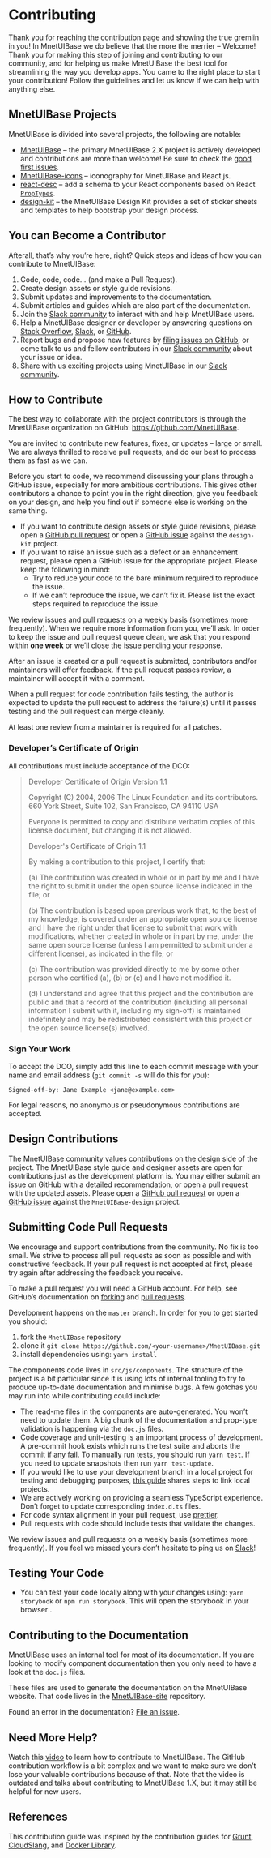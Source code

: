 # Contributing

Thank you for reaching the contribution page and showing the true gremlin in
you! In MnetUIBase we do believe that the more the merrier – Welcome! Thank you for
making this step of joining and contributing to our community, and for helping
us make MnetUIBase the best tool for streamlining the way you develop apps. You
came to the right place to start your contribution! Follow the guidelines and
let us know if we can help with anything else.

## MnetUIBase Projects

MnetUIBase is divided into several projects, the following are notable:

- [MnetUIBase] – the primary MnetUIBase 2.X project is actively developed and
  contributions are more than welcome! Be sure to check the [good first issues].
- [MnetUIBase-icons] – iconography for MnetUIBase and React.js.
- [react-desc] – add a schema to your React components based on React
  [`PropTypes`][prop-types].
- [design-kit] – the MnetUIBase Design Kit provides a set of sticker sheets and
  templates to help bootstrap your design process.

## You can Become a Contributor

Afterall, that’s why you’re here, right?
Quick steps and ideas of how you can contribute to MnetUIBase:

1. Code, code, code… (and make a Pull Request).
1. Create design assets or style guide revisions.
1. Submit updates and improvements to the documentation.
1. Submit articles and guides which are also part of the documentation.
1. Join the [Slack community] to interact with and help MnetUIBase users.
1. Help a MnetUIBase designer or developer by answering questions on
   [Stack Overflow], [Slack][slack community], or [GitHub][MnetUIBase issues].
1. Report bugs and propose new features by [filing issues on
   GitHub][MnetUIBase issues], or come talk to us and fellow contributors in our
   [Slack community] about your issue or idea.
1. Share with us exciting projects using MnetUIBase in our [Slack community].

## How to Contribute

The best way to collaborate with the project contributors is through the MnetUIBase
organization on GitHub: <https://github.com/MnetUIBase>.

You are invited to contribute new features, fixes, or updates – large or small.
We are always thrilled to receive pull requests, and do our best to process them
as fast as we can.

Before you start to code, we recommend discussing your plans through a GitHub
issue, especially for more ambitious contributions. This gives other
contributors a chance to point you in the right direction, give you feedback on
your design, and help you find out if someone else is working on the same thing.

- If you want to contribute design assets or style guide revisions, please open
  a [GitHub pull request][design-kit pulls] or open a
  [GitHub issue][design-kit issues] against the `design-kit` project.
- If you want to raise an issue such as a defect or an enhancement request,
  please open a GitHub issue for the appropriate project. Please keep the
  following in mind:
  - Try to reduce your code to the bare minimum required to reproduce the issue.
  - If we can’t reproduce the issue, we can’t fix it. Please list the exact
    steps required to reproduce the issue.

We review issues and pull requests on a weekly basis (sometimes more
frequently). When we require more information from you, we’ll ask. In order to
keep the issue and pull request queue clean, we ask that you respond within
**one week** or we’ll close the issue pending your response.

After an issue is created or a pull request is submitted, contributors and/or
maintainers will offer feedback. If the pull request passes review, a maintainer
will accept it with a comment.

When a pull request for code contribution fails testing, the author is
expected to update the pull request to address the failure(s) until it
passes testing and the pull request can merge cleanly.

At least one review from a maintainer is required for all patches.

### Developer’s Certificate of Origin

All contributions must include acceptance of the DCO:

> Developer Certificate of Origin Version 1.1
>
> Copyright (C) 2004, 2006 The Linux Foundation and its contributors. 660
> York Street, Suite 102, San Francisco, CA 94110 USA
>
> Everyone is permitted to copy and distribute verbatim copies of this
> license document, but changing it is not allowed.
>
> Developer's Certificate of Origin 1.1
>
> By making a contribution to this project, I certify that:
>
> \(a) The contribution was created in whole or in part by me and I have
> the right to submit it under the open source license indicated in the
> file; or
>
> \(b) The contribution is based upon previous work that, to the best of my
> knowledge, is covered under an appropriate open source license and I
> have the right under that license to submit that work with
> modifications, whether created in whole or in part by me, under the same
> open source license (unless I am permitted to submit under a different
> license), as indicated in the file; or
>
> \(c) The contribution was provided directly to me by some other person
> who certified (a), (b) or (c) and I have not modified it.
>
> \(d) I understand and agree that this project and the contribution are
> public and that a record of the contribution (including all personal
> information I submit with it, including my sign-off) is maintained
> indefinitely and may be redistributed consistent with this project or
> the open source license(s) involved.

### Sign Your Work

To accept the DCO, simply add this line to each commit message with your
name and email address (`git commit -s` will do this for you):

    Signed-off-by: Jane Example <jane@example.com>

For legal reasons, no anonymous or pseudonymous contributions are
accepted.

## Design Contributions

The MnetUIBase community values contributions on the design side of the
project. The MnetUIBase style guide and designer assets are open for
contributions just as the development platform is. You may either submit an
issue on GitHub with a detailed recommendation, or open a pull request
with the updated assets.
Please open a [GitHub pull request][MnetUIBase-design pulls] or open a
[GitHub issue][MnetUIBase-design issues] against the `MnetUIBase-design` project.

## Submitting Code Pull Requests

We encourage and support contributions from the community. No fix is too
small. We strive to process all pull requests as soon as possible and
with constructive feedback. If your pull request is not accepted at
first, please try again after addressing the feedback you receive.

To make a pull request you will need a GitHub account. For help, see
GitHub’s documentation on [forking] and [pull requests].

Development happens on the `master` branch. In order for you to get
started you should:

1. fork the `MnetUIBase` repository
1. clone it `git clone https://github.com/<your-username>/MnetUIBase.git`
1. install dependencies using: `yarn install`

The components code lives in `src/js/components`. The structure of the
project is a bit particular since it is using lots of internal tooling to try to
produce up-to-date documentation and minimise bugs. A few gotchas you may run
into while contributing could include:

- The read-me files in the components are auto-generated. You won’t need to
  update them. A big chunk of the documentation and prop-type validation is
  happening via the `doc.js` files.
- Code coverage and unit-testing is an important process of development.
  A pre-commit hook exists which runs the test suite and aborts the commit if
  any fail. To manually run tests, you should run `yarn test`. If you need to
  update snapshots then run `yarn test-update`.
- If you would like to use your development branch in a local project for
  testing and debugging purposes, [this guide](https://github.com/MnetUIBase/MnetUIBase/wiki/How-to-Apply-Your-MnetUIBase-Development-Branch-to-a-Local-Project) shares steps to
  link local projects.
- We are actively working on providing a seamless TypeScript experience. Don’t
  forget to update corresponding `index.d.ts` files.
- For code syntax alignment in your pull request, use [prettier].
- Pull requests with code should include tests that validate the changes.

We review issues and pull requests on a weekly basis (sometimes more
frequently). If you feel we missed yours don’t hesitate to ping us on
[Slack][slack community]!

## Testing Your Code

- You can test your code locally along with your changes using: `yarn storybook` or `npm run storybook`. This will open the storybook in your browser .

## Contributing to the Documentation

MnetUIBase uses an internal tool for most of its documentation. If you are looking
to modify component documentation then you only need to have a look at the
`doc.js` files.

These files are used to generate the documentation on the MnetUIBase website. That
code lives in the [MnetUIBase-site] repository.

Found an error in the documentation? [File an issue][MnetUIBase issues].

## Need More Help?

Watch this [video] to learn how to contribute to MnetUIBase. The GitHub
contribution workflow is a bit complex and we want to make sure we don’t lose
your valuable contributions because of that. Note that the video is outdated and
talks about contributing to MnetUIBase 1.X, but it may still be helpful for new
users.

## References

This contribution guide was inspired by the contribution guides for [Grunt],
[CloudSlang], and [Docker Library].

[cloudslang]: http://www.cloudslang.io/#/docs#contributing-code
[design-kit]: https://github.com/MnetUIBase/design-kit
[design-kit issues]: https://github.com/MnetUIBase/design-kit/issues
[design-kit pulls]: https://github.com/MnetUIBase/design-kit/pulls
[docker library]: https://github.com/docker-library/docs/tree/master/node
[forking]: https://help.github.com/en/articles/fork-a-repo
[good first issues]: https://github.com/MnetUIBase/MnetUIBase/issues?q=is%3Aissue+is%3Aopen+label%3A%22good+first+issue%22
[MnetUIBase]: https://github.com/MnetUIBase/MnetUIBase
[MnetUIBase issues]: https://github.com/MnetUIBase/MnetUIBase/issues
[MnetUIBase-design issues]: https://github.com/MnetUIBase/MnetUIBase-design/issues
[MnetUIBase-design pulls]: https://github.com/MnetUIBase/MnetUIBase-design/pulls
[MnetUIBase-icons]: https://github.com/MnetUIBase/MnetUIBase-icons
[MnetUIBase-site]: https://github.com/MnetUIBase/MnetUIBase-site
[grunt]: http://gruntjs.com/contributing
[prettier]: https://prettier.io/docs/en/editors.html
[prop-types]: https://www.npmjs.com/package/prop-types
[pull requests]: https://help.github.com/en/articles/creating-a-pull-request-from-a-fork
[react-desc]: https://github.com/MnetUIBase/react-desc
[slack community]: https://slack-invite.MnetUIBase.io/
[stack overflow]: https://stackoverflow.com/questions/tagged/MnetUIBase
[video]: https://vimeo.com/129681048
